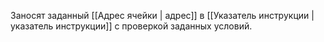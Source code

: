Заносят заданный [[Адрес ячейки | адрес]] в [[Указатель инструкции | указатель инструкции]] с проверкой заданных условий.
